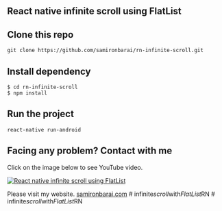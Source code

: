 ## React native infinite scroll using FlatList

## Clone this repo
```
git clone https://github.com/samironbarai/rn-infinite-scroll.git
```

## Install dependency
```
$ cd rn-infinite-scroll
$ npm install
```

## Run the project
```
react-native run-android
```

## Facing any problem? Contact with me

Click on the image below to see YouTube video.

[![React native infinite scroll using FlatList](https://img.youtube.com/vi/jow2lXber3A/0.jpg)](https://www.youtube.com/watch?v=jow2lXber3A) 

Please visit my website.
[samironbarai.com](https://samironbarai.com) 
#   i n f i n i t e _ s c r o l l _ w i t h _ F l a t L i s t _ R N  
 #   i n f i n i t e _ s c r o l l _ w i t h _ F l a t L i s t _ R N  
 